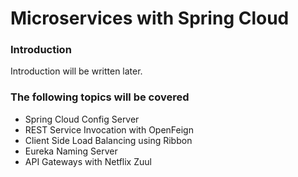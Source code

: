 # Microservices with Spring Cloud

### Introduction
Introduction will be written later.

### The following topics will be covered

- Spring Cloud Config Server
- REST Service Invocation with OpenFeign
- Client Side Load Balancing using Ribbon
- Eureka Naming Server
- API Gateways with Netflix Zuul